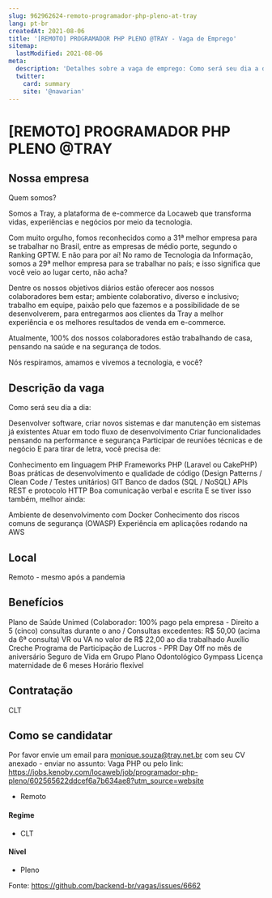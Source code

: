 ```yaml
---
slug: 962962624-remoto-programador-php-pleno-at-tray
lang: pt-br
createdAt: 2021-08-06
title: '[REMOTO] PROGRAMADOR PHP PLENO @TRAY - Vaga de Emprego'
sitemap:
  lastModified: 2021-08-06
meta:
  description: 'Detalhes sobre a vaga de emprego: Como será seu dia a dia: Desenvolver software, criar novos sistemas e dar manutenção em sistemas já existentes Atuar em todo fluxo de desenvolvimento Criar funcionalidades pensando na performance e segurança Participar de reuniões técnicas e de negócio﻿​ E para tirar de letra, você precisa de: Conhecimento em linguagem PHP ﻿​Frameworks PHP (Laravel ou CakePHP) Boas práticas de desenvolvimento e qualidade de código (Design Patterns / Clean Code / Testes unitários) ﻿​GIT Banco de dados (SQL / NoSQL) APIs REST e protocolo HTTP Boa comunicação verbal e escrita E se tiver isso também, melhor ainda: Ambiente de desenvolvimento com Docker Conhecimento dos riscos comuns de segurança (OWASP) Experiência em aplicações rodando na AWS'
  twitter:
    card: summary
    site: '@nawarian'
---
```


# [REMOTO] PROGRAMADOR PHP PLENO @TRAY

## Nossa empresa

Quem somos?



Somos a Tray, a plataforma de e-commerce da Locaweb que transforma vidas, experiências e negócios por meio da tecnologia.

Com muito orgulho, fomos reconhecidos como a 31ª melhor empresa para se trabalhar no Brasil, entre as empresas de médio porte, segundo o Ranking GPTW. E não para por aí! No ramo de Tecnologia da Informação, somos a 29ª melhor empresa para se trabalhar no país; e isso significa que você veio ao lugar certo, não acha?

Dentre os nossos objetivos diários estão oferecer aos nossos colaboradores bem estar; ambiente colaborativo, diverso e inclusivo; trabalho em equipe, paixão pelo que fazemos e a possibilidade de se desenvolverem, para entregarmos aos clientes da Tray a melhor experiência e os melhores resultados de venda em e-commerce.

Atualmente, 100% dos nossos colaboradores  estão trabalhando de casa, pensando na saúde e na segurança de todos.


Nós respiramos, amamos e vivemos a tecnologia, e você? 
## Descrição da vaga

Como será seu dia a dia:

Desenvolver software, criar novos sistemas e dar manutenção em sistemas já existentes
Atuar em todo fluxo de desenvolvimento
Criar funcionalidades pensando na performance e segurança
Participar de reuniões técnicas e de negócio﻿​
E para tirar de letra, você precisa de:

Conhecimento em linguagem PHP
﻿​Frameworks PHP (Laravel ou CakePHP)
Boas práticas de desenvolvimento e qualidade de código (Design Patterns / Clean Code / Testes unitários)
﻿​GIT
Banco de dados (SQL / NoSQL)
APIs REST e protocolo HTTP
Boa comunicação verbal e escrita
E se tiver isso também, melhor ainda:

Ambiente de desenvolvimento com Docker
Conhecimento dos riscos comuns de segurança (OWASP)
Experiência em aplicações rodando na AWS 
 

## Local

Remoto - mesmo após a pandemia

## Benefícios

Plano de Saúde Unimed (Colaborador: 100% pago pela empresa - Direito a 5 (cinco) consultas durante o ano / Consultas excedentes: R$ 50,00 (acima da 6ª consulta)
VR ou VA no valor de R$ 22,00 ao dia trabalhado
Auxílio Creche
Programa de Participação de Lucros - PPR
Day Off no mês de aniversário
Seguro de Vida em Grupo
Plano Odontológico
Gympass
Licença maternidade de 6 meses
Horário flexível


## Contratação
CLT

## Como se candidatar

Por favor envie um email para monique.souza@tray.net.br com seu CV anexado - enviar no assunto: Vaga PHP ou pelo link: https://jobs.kenoby.com/locaweb/job/programador-php-pleno/602565622ddcef6a7b634ae8?utm_source=website

- Remoto

#### Regime
- CLT


#### Nível
- Pleno





Fonte: https://github.com/backend-br/vagas/issues/6662